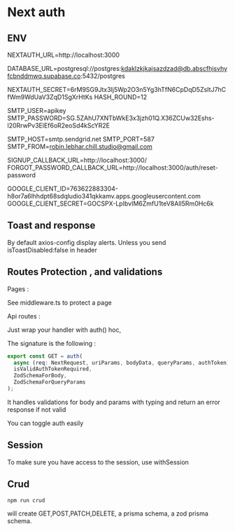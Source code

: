 # Next auth

## ENV

NEXTAUTH_URL=http://localhost:3000

DATABASE_URL=postgresql://postgres:kdaklzkjkajsazdzad@db.abscfhjsvhyfcbnddmwq.supabase.co:5432/postgres

NEXTAUTH_SECRET=6rM9SG9Jtx3Ij5Wp2O3n5Yg3hTfN6CpDqD5ZsItJ7hCfWm9WdUaV3ZqD1SgXrHtKs
HASH_ROUND=12

SMTP_USER=apikey
SMTP_PASSWORD=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

SMTP_HOST=smtp.sendgrid.net
SMTP_PORT=587
SMTP_FROM=robin.lebhar.chill.studio@gmail.com

SIGNUP_CALLBACK_URL=http://localhost:3000/
FORGOT_PASSWORD_CALLBACK_URL=http://localhost:3000/auth/reset-password

GOOGLE_CLIENT_ID=763622883304-h8or7a6lhhdpt68sdqludio341qkkamv.apps.googleusercontent.com
GOOGLE_CLIENT_SECRET=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

## Toast and response

By default axios-config display alerts. Unless you send isToastDisabled:false in header

## Routes Protection , and validations

Pages :

See middleware.ts to protect a page

Api routes :

Just wrap your handler with auth() hoc,

The signature is the following :

```javascript
export const GET = auth(
  async (req: NextRequest, uriParams, bodyData, queryParams, authToken) => {},
  isValidAuthTokenRequired,
  ZodSchemaForBody,
  ZodSchemaForQueryParams
);
```

It handles validations for body and params with typing and return an error response if not valid

You can toggle auth easily

## Session

To make sure you have access to the session, use withSession

## Crud

`npm run crud`

will create GET,POST,PATCH,DELETE, a prisma schema, a zod prisma schema.
